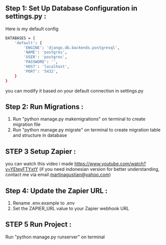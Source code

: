 ## Step 1: Set Up Database Configuration in settings.py :
Here is my default config
```bash
DATABASES = {
    'default': {
        'ENGINE': 'django.db.backends.postgresql',
        'NAME': 'postgres',
        'USER': 'postgres',
        'PASSWORD': '',
        'HOST': 'localhost',
        'PORT': '5432',
    }
}
```
you can modify it based on your default connection in settings.py

## Step 2: Run Migrations :
1. Run "python manage.py makemigrations" on terminal to create migration file
2. Run "python manage.py migrate" on terminal to create migration table and structure in database

## STEP 3 Setup Zapier :
you can watch this video i made https://www.youtube.com/watch?v=YEteyFTYxtY (if you need indonesian version for better understanding, contact me via email martinagustian@yahoo.com)

## Step 4: Update the Zapier URL :
1. Rename .env.example to .env
2. Set the ZAPIER_URL value to your Zapier webhook URL

## STEP 5 Run Project :
Run "python manage.py runserver" on terminal